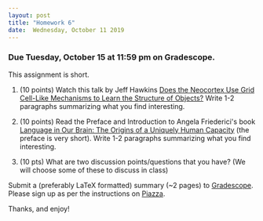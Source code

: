 ```yaml
---
layout: post
title: "Homework 6"
date:  Wednesday, October 11 2019
---
```



### Due Tuesday, October 15 at 11:59 pm on Gradescope. 

This assignment is short.


1. (10 points) Watch this talk by Jeff Hawkins [Does the Neocortex Use Grid Cell-Like Mechanisms to Learn the Structure of Objects?](https://simons.berkeley.edu/talks/jeff-hawkins-4-17-18)
Write 1-2 paragraphs summarizing what you find interesting.

2. (10 points) Read the Preface and Introduction to Angela Friederici's book [Language in Our Brain: 
The Origins of a Uniquely Human Capacity](https://mitpress.universitypressscholarship.com/view/10.7551/mitpress/9780262036924.001.0001/upso-9780262036924-chapter-001) (the preface is very short).
Write 1-2 paragraphs summarizing what you find interesting.

3. (10 pts) What are two discussion points/questions that you have? (We will choose some of these to discuss in class)

Submit a (preferably LaTeX formatted) summary (~2 pages) to [Gradescope](https://www.gradescope.com/courses/61715). Please sign up as per the instructions on [Piazza](https://piazza.com/columbia/fall2019/comse6998_004_2019_1topicsincomputerscience). 

Thanks, and enjoy!
